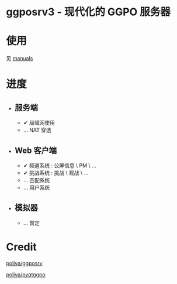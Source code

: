 ggposrv3 - 现代化的 GGPO 服务器
==================================
# 使用
见 [manuals](https://github.com/greats3an/ggposrv3/tree/master/manuals)
# 进度
- ## 服务端
	- ✔ 局域网使用
	- ... NAT 穿透
- ## Web 客户端
	- ✔ 频道系统 : 公屏信息 \ PM \ ...
	- ✔ 挑战系统 : 挑战 \ 观战 \ ...
	- ... 匹配系统
	- ... 用户系统
- ## 模拟器
	- ... 暂定

# Credit
[poliva/ggposrv](https://github.com/poliva/ggposrv)

[poliva/pyqtggpo](https://github.com/poliva/pyqtggpo) 
